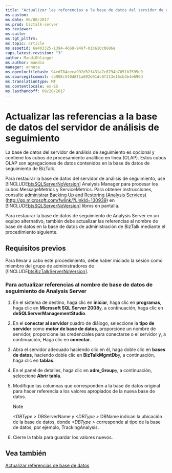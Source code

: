 ```yaml
---
title: "Actualizar las referencias a la base de datos del servidor de análisis de seguimiento | Documentos de Microsoft"
ms.custom: 
ms.date: 06/08/2017
ms.prod: biztalk-server
ms.reviewer: 
ms.suite: 
ms.tgt_pltfrm: 
ms.topic: article
ms.assetid: 6a403325-1394-4668-946f-01b610cb686e
caps.latest.revision: "3"
author: MandiOhlinger
ms.author: mandia
manager: anneta
ms.openlocfilehash: 94ed784eeca992d32f431a7c6794b7051b7595e9
ms.sourcegitcommit: cb908c540d8f1a692d01dc8f313e16cb4b4e696d
ms.translationtype: MT
ms.contentlocale: es-ES
ms.lasthandoff: 09/20/2017
---
```

# <a name="update-references-to-the-tracking-analysis-server-database"></a>Actualizar las referencias a la base de datos del servidor de análisis de seguimiento
La base de datos del servidor de análisis de seguimiento es opcional y contiene los cubos de procesamiento analítico en línea (OLAP). Estos cubos OLAP son agregaciones de datos contenidos en la base de datos de seguimiento de BizTalk.  
  
 Para restaurar la base de datos del servidor de análisis de seguimiento, use [!INCLUDE[btsSQLServerNoVersion](../includes/btssqlservernoversion-md.md)] Analysis Manager para procesar los cubos MessageMetrics y ServiceMetrics. Para obtener instrucciones, consulte [administrar Backing Up and Restoring (Analysis Services)](http://go.microsoft.com/fwlink/?LinkId=130939) (http://go.microsoft.com/fwlink/?LinkId=130939) en [!INCLUDE[btsSQLServerNoVersion](../includes/btssqlservernoversion-md.md)] libros en pantalla.  
  
 Para restaurar la base de datos de seguimiento de Analysis Server en un equipo alternativo, también debe actualizar las referencias al nombre de base de datos en la base de datos de administración de BizTalk mediante el procedimiento siguiente.  
  
## <a name="prerequisites"></a>Requisitos previos  
 Para llevar a cabo este procedimiento, debe haber iniciado la sesión como miembro del grupo de administradores de [!INCLUDE[btsBizTalkServerNoVersion](../includes/btsbiztalkservernoversion-md.md)].  
  
### <a name="to-update-references-to-the-tracking-analysis-server-database-name"></a>Para actualizar referencias al nombre de base de datos de seguimiento de Analysis Server  
  
1.  En el sistema de destino, haga clic en **iniciar**, haga clic en **programas**, haga clic en **Microsoft SQL Server 2008**y, a continuación, haga clic en **deSQLServerManagementStudio**.  
  
2.  En el **conectar al servidor** cuadro de diálogo, seleccione la **tipo de servidor** como **motor de base de datos**, proporcione un nombre de servidor, proporcione las credenciales para conectarse o el servidor y, a continuación, Haga clic en **conectar**.  
  
3.  Abra el servidor adecuado haciendo clic en él, haga doble clic en **bases de datos**, haciendo doble clic en **BizTalkMgmtDb**y, a continuación, haga clic en **tablas**.  
  
4.  En el panel de detalles, haga clic en **adm_Group**y, a continuación, seleccione **Abrir tabla**.  
  
5.  Modifique las columnas que corresponden a la base de datos original para hacer referencia a los valores apropiados de la nueva base de datos.  
  
    > [!NOTE]  
    >  *\<DBType >* DBServerName y  *\<DBType >* DBName indican la ubicación de la base de datos, donde  *\<DBType >* corresponde al tipo de la base de datos, por ejemplo, TrackingAnalysis.  
  
6.  Cierre la tabla para guardar los valores nuevos.  
  
## <a name="see-also"></a>Vea también  
 [Actualizar referencias de base de datos](../technical-guides/updating-database-references.md)